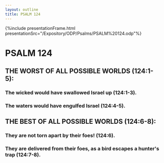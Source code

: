 ```yaml
---
layout: outline
title: PSALM 124
---
```

{%include presentationFrame.html presentationSrc="/Expository/ODP/Psalms/PSALM%20124.odp"%}

# PSALM 124 
## THE WORST OF ALL POSSIBLE WORLDS (124:1-5): 
###  The wicked would have swallowed Israel up (124:1-3). 
###  The waters would have engulfed Israel (124:4-5). 
## THE BEST OF ALL POSSIBLE WORLDS (124:6-8): 
###  They are not torn apart by their foes! (124:6). 
###  They are delivered from their foes, as a bird escapes a hunter\'s trap (124:7-8). 
